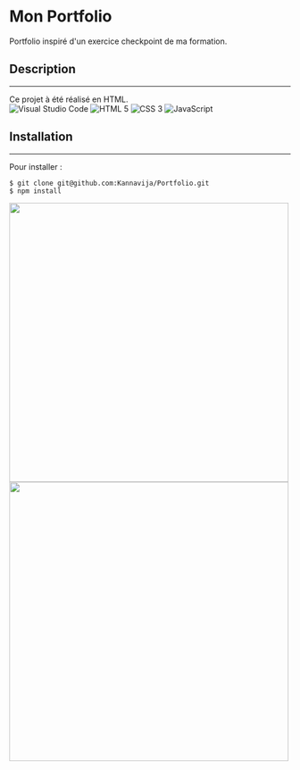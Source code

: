 <H1> Mon Portfolio</H1>
Portfolio  inspiré d'un exercice checkpoint de ma formation.

## Description 
____
Ce projet à été réalisé en HTML.
</br>
![Visual Studio Code](https://img.shields.io/badge/Visual%20Studio%20Code-0078d7.svg?style=for-the-badge&logo=visual-studio-code&logoColor=white)
![HTML 5](https://img.shields.io/badge/HTML5-E34F26?style=for-the-badge&logo=html5&logoColor=white)
![CSS 3](https://img.shields.io/badge/CSS3-1572B6?style=for-the-badge&logo=css3&logoColor=white)
![JavaScript](https://img.shields.io/badge/JavaScript-323330?style=for-the-badge&logo=javascript&logoColor=F7DF1E)

## Installation 
____
Pour installer : 

```
$ git clone git@github.com:Kannavija/Portfolio.git
$ npm install
```


<img src="https://github.com/Kannavija/Portfolio/assets/152877516/f52bc0dd-d69e-4220-b22c-8291409e1047" width="500" heigh="800">

<img src="https://github.com/Kannavija/Portfolio/assets/152877516/33c2e195-0de7-4a56-971e-f57faf3c1e82" width="500" heigh="800">

